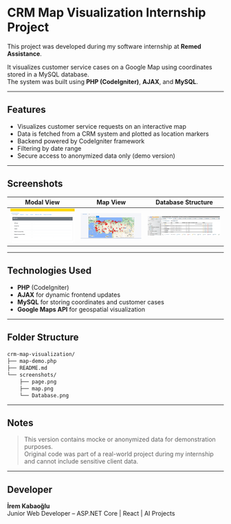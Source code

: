 
#  CRM Map Visualization  Internship Project

This project was developed during my software internship at **Remed Assistance**.

It visualizes customer service cases on a Google Map using coordinates stored in a MySQL database.  
The system was built using **PHP (CodeIgniter)**, **AJAX**, and **MySQL**.

---

##  Features

- Visualizes customer service requests on an interactive map
- Data is fetched from a CRM system and plotted as location markers
- Backend powered by CodeIgniter framework
- Filtering by date range
- Secure access to anonymized data only (demo version)

---

##  Screenshots

| Modal View | Map View | Database Structure |
|------------|----------|---------------------|
| ![Modal](screenshots/page.png) | ![Map](screenshots/map.png) | ![DB](screenshots/Database.png) |

---

##  Technologies Used

- **PHP** (CodeIgniter)
- **AJAX** for dynamic frontend updates
- **MySQL** for storing coordinates and customer cases
- **Google Maps API** for geospatial visualization

---

##  Folder Structure

```
crm-map-visualization/
├── map-demo.php
├── README.md
└── screenshots/
    ├── page.png
    ├── map.png
    └── Database.png
```

---

##  Notes

> This version contains mocke or anonymized data for demonstration purposes.  
> Original code was part of a real-world project during my internship and cannot include sensitive client data.

---

##  Developer

**İrem Kabaoğlu**  
Junior Web Developer – ASP.NET Core | React | AI Projects  
